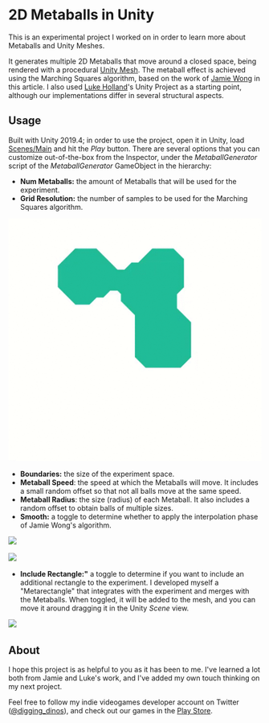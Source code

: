 # 2D Metaballs in Unity

This is an experimental project I worked on in order to learn more about Metaballs and Unity Meshes.

It generates multiple 2D Metaballs that move around a closed space, being rendered with a procedural [Unity Mesh](https://docs.unity3d.com/ScriptReference/Mesh.html). The metaball effect is achieved using the Marching Squares algorithm, based on the work of [Jamie Wong](http://jamie-wong.com/2014/08/19/metaballs-and-marching-squares/) in this article. I also used [Luke Holland](https://github.com/luke161/Unity-Metaballs-2D)'s Unity Project as a starting point, although our implementations differ in several structural aspects.

## Usage

Built with Unity 2019.4; in order to use the project, open it in Unity, load [Scenes/Main](Assets/Scenes/Main.unity) and hit the *Play* button. There are several options that you can customize out-of-the-box from the Inspector, under the *MetaballGenerator* script of the *MetaballGenerator* GameObject in the hierarchy:
* **Num Metaballs:** the amount of Metaballs that will be used for the experiment.
* **Grid Resolution:** the number of samples to be used for the Marching Squares algorithm.

![](RepositoryResources/Recordings/Low_Resolution_No_Smooth.gif)

* **Boundaries:** the size of the experiment space.
* **Metaball Speed**: the speed at which the Metaballs will move. It includes a small random offset so that not all balls move at the same speed.
* **Metaball Radius**: the size (radius) of each Metaball. It also includes a random offset to obtain balls of multiple sizes.
* **Smooth:** a toggle to determine whether to apply the interpolation phase of Jamie Wong's algorithm.

![](RepositoryResources/Recordings/Low_Resolution_Smooth.gif)

![](RepositoryResources/Recordings/High_Resolution.gif)

* **Include Rectangle:"** a toggle to determine if you want to include an additional rectangle to the experiment. I developed myself a "Metarectangle" that integrates with the experiment and merges with the Metaballs. When toggled, it will be added to the mesh, and you can move it around dragging it in the Unity *Scene* view.

![](RepositoryResources/Recordings/Rectangle.gif)

## About

I hope this project is as helpful to you as it has been to me. I've learned a lot both from Jamie and Luke's work, and I've added my own touch thinking on my next project.

Feel free to follow my indie videogames developer account on Twitter ([@digging_dinos](https://twitter.com/digging_dinos)), and check out our games in the [Play Store](https://play.google.com/store/apps/developer?id=Digging+Dinosaurs).